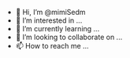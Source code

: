 - 👋 Hi, I’m @mimiSedm
- 👀 I’m interested in ...
- 🌱 I’m currently learning ...
- 💞️ I’m looking to collaborate on ...
- 📫 How to reach me ...

<!---
mimiSedm/mimiSedm is a ✨ special ✨ repository because its `README.md` (this file) appears on your GitHub profile.
You can click the Preview link to take a look at your changes.
--->
